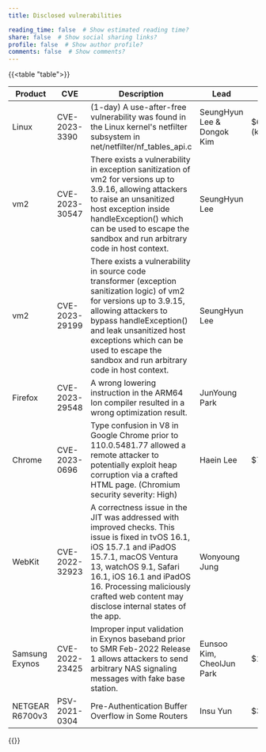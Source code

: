 ```yaml
---
title: Disclosed vulnerabilities

reading_time: false  # Show estimated reading time?
share: false  # Show social sharing links?
profile: false  # Show author profile?
comments: false  # Show comments?
---
```


{{<table "table">}}	

|Product     |CVE            | Description          | Lead  | Bounty |
|------------|---------------|----------------------|-------|--------|
|Linux       |CVE-2023-3390  | (1-day) A use-after-free vulnerability was found in the Linux kernel's netfilter subsystem in net/netfilter/nf_tables_api.c|SeungHyun Lee & Dongok Kim| $67,837 (kernelCTF) |
|vm2         |CVE-2023-30547 |There exists a vulnerability in exception sanitization of vm2 for versions up to 3.9.16, allowing attackers to raise an unsanitized host exception inside handleException() which can be used to escape the sandbox and run arbitrary code in host context.|SeungHyun Lee||
|vm2         |CVE-2023-29199 | There exists a vulnerability in source code transformer (exception sanitization logic) of vm2 for versions up to 3.9.15, allowing attackers to bypass handleException() and leak unsanitized host exceptions which can be used to escape the sandbox and run arbitrary code in host context.|SeungHyun Lee||
|Firefox|CVE-2023-29548|A wrong lowering instruction in the ARM64 Ion compiler resulted in a wrong optimization result.|JunYoung Park|
|Chrome|CVE-2023-0696  | Type confusion in V8 in Google Chrome prior to 110.0.5481.77 allowed a remote attacker to potentially exploit heap corruption via a crafted HTML page. (Chromium security severity: High)|Haein Lee|$7,000|
|WebKit|CVE-2022-32923|A correctness issue in the JIT was addressed with improved checks. This issue is fixed in tvOS 16.1, iOS 15.7.1 and iPadOS 15.7.1, macOS Ventura 13, watchOS 9.1, Safari 16.1, iOS 16.1 and iPadOS 16. Processing maliciously crafted web content may disclose internal states of the app.|Wonyoung Jung||
|Samsung Exynos|CVE-2022-23425|Improper input validation in Exynos baseband prior to SMR Feb-2022 Release 1 allows attackers to send arbitrary NAS signaling messages with fake base station.|Eunsoo Kim, CheolJun Park|$14,760|
|NETGEAR R6700v3|PSV-2021-0304|Pre-Authentication Buffer Overflow in Some Routers|Insu Yun|$300|
{{</table>}}	
